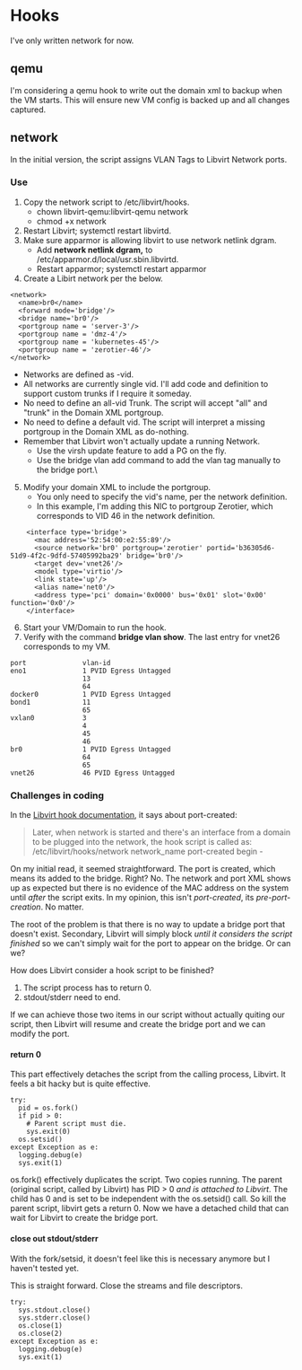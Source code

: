 # Hooks

I've only written network for now.

## qemu
I'm considering a qemu hook to write out the domain xml to backup when the VM starts. This will ensure new VM config is backed up and all changes captured.

## network
In the initial version, the script assigns VLAN Tags to Libvirt Network ports.

### Use
1. Copy the network script to /etc/libvirt/hooks.
   - chown libvirt-qemu:libvirt-qemu network
   - chmod +x network
2. Restart Libvirt; systemctl restart libvirtd.
3. Make sure apparmor is allowing libvirt to use network netlink dgram.
   - Add **network netlink dgram,** to /etc/apparmor.d/local/usr.sbin.libvirtd.
   - Restart apparmor; systemctl restart apparmor
4. Create a Libirt network per the below.
```
<network>
  <name>br0</name>
  <forward mode='bridge'/>
  <bridge name='br0'/>
  <portgroup name = 'server-3'/>
  <portgroup name = 'dmz-4'/>
  <portgroup name = 'kubernetes-45'/>
  <portgroup name = 'zerotier-46'/>
</network>
```
   - Networks are defined as <name>-vid.
   - All networks are currently single vid. I'll add code and definition to support custom trunks if I require it someday.
   - No need to define an all-vid Trunk. The script will accept "all" and "trunk" in the Domain XML portgroup.
   - No need to define a default vid. The script will interpret a missing portgroup in the Domain XML as do-nothing.
   - Remember that Libvirt won't actually update a running Network.
      - Use the virsh update feature to add a PG on the fly.
      - Use the bridge vlan add command to add the vlan tag manually to the bridge port.\
5. Modify your domain XML to include the portgroup.
   - You only need to specify the vid's name, per the network definition.
   - In this example, I'm adding this NIC to portgroup Zerotier, which corresponds to VID 46 in the network definition.
```
    <interface type='bridge'>
      <mac address='52:54:00:e2:55:89'/>
      <source network='br0' portgroup='zerotier' portid='b36305d6-51d9-4f2c-9dfd-57405992ba29' bridge='br0'/>
      <target dev='vnet26'/>
      <model type='virtio'/>
      <link state='up'/>
      <alias name='net0'/>
      <address type='pci' domain='0x0000' bus='0x01' slot='0x00' function='0x0'/>
    </interface>
```
6. Start your VM/Domain to run the hook.
7. Verify with the command **bridge vlan show**. The last entry for vnet26 corresponds to my VM.
```
port              vlan-id  
eno1              1 PVID Egress Untagged
                  13
                  64
docker0           1 PVID Egress Untagged
bond1             11
                  65
vxlan0            3
                  4
                  45
                  46
br0               1 PVID Egress Untagged
                  64
                  65
vnet26            46 PVID Egress Untagged
```

### Challenges in coding
In the [Libvirt hook documentation](https://libvirt.org/hooks.html#etc-libvirt-hooks-network), it says about port-created:
> Later, when network is started and there's an interface from a domain to be plugged into the network, the hook script is called as:
> /etc/libvirt/hooks/network network_name port-created begin -
   
On my initial read, it seemed straightforward. The port is created, which means its added to the bridge. Right? No. The network and port XML shows up as expected but there is no evidence of the MAC address on the system until *after* the script exits. In my opinion, this isn't *port-created*, its *pre-port-creation*. No matter.

The root of the problem is that there is no way to update a bridge port that doesn't exist. Secondary, Libvirt will simply block *until it considers the script finished* so we can't simply wait for the port to appear on the bridge. Or can we?

How does Libvirt consider a hook script to be finished?
1. The script process has to return 0.
2. stdout/stderr need to end.
   
If we can achieve those two items in our script without actually quiting our script, then Libvirt will resume and create the bridge port and we can modify the port.

#### return 0
This part effectively detaches the script from the calling process, Libvirt. It feels a bit hacky but is quite effective.
```
try:
  pid = os.fork()
  if pid > 0:
    # Parent script must die.
    sys.exit(0)
  os.setsid()
except Exception as e:
  logging.debug(e)
  sys.exit(1)
```
os.fork() effectively duplicates the script. Two copies running. The parent (original script, called by Libvirt) has PID > 0 *and is attached to Libvirt*. The child has 0 and is set to be independent with the os.setsid() call. So kill the parent script, libvirt gets a return 0. Now we have a detached child that can wait for Libvirt to create the bridge port.

#### close out stdout/stderr
With the fork/setsid, it doesn't feel like this is necessary anymore but I haven't tested yet.

This is straight forward. Close the streams and file descriptors.
```
try:
  sys.stdout.close()
  sys.stderr.close()
  os.close(1)
  os.close(2)
except Exception as e:
  logging.debug(e)
  sys.exit(1)
```
